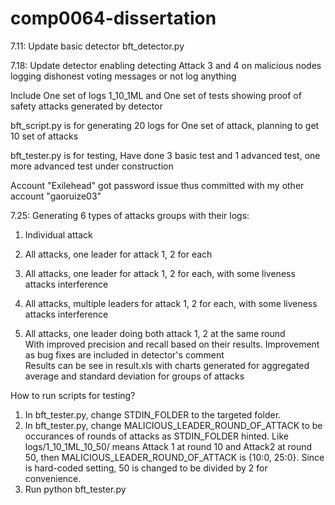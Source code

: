 # comp0064-dissertation
7.11: Update basic detector bft_detector.py  

7.18: Update detector enabling detecting Attack 3 and 4 on malicious nodes logging dishonest voting messages or not log anything  

Include One set of logs 1_10_1ML and One set of tests showing proof of safety attacks generated by detector  

bft_script.py is for generating 20 logs for One set of attack, planning to get 10 set of attacks  

bft_tester.py is for testing, Have done 3 basic test and 1 advanced test, one more advanced test under construction  

Account "Exilehead" got password issue thus committed with my other account "gaoruize03"  


7.25: Generating 6 types of attacks groups with their logs:  
1. Individual attack  

2. All attacks, one leader for attack 1, 2 for each  

3. All attacks, one leader for attack 1, 2 for each, with some liveness attacks interference  

4. All attacks, multiple leaders for attack 1, 2 for each, with some liveness attacks interference  

5. All attacks, one leader doing both attack 1, 2 at the same round  
With improved precision and recall based on their results. Improvement as bug fixes are included in detector's comment  
Results can be see in result.xls with charts generated for aggregated average and standard deviation for groups of attacks


How to run scripts for testing?
1. In bft_tester.py, change STDIN_FOLDER to the targeted folder.
2. In bft_tester.py, change MALICIOUS_LEADER_ROUND_OF_ATTACK to be occurances of rounds of attacks as STDIN_FOLDER hinted. Like 
logs/1_10_1ML_10_50/ means Attack 1 at round 10 and Attack2 at round 50, then MALICIOUS_LEADER_ROUND_OF_ATTACK is {10:0, 25:0}.
Since is hard-coded setting, 50 is changed to be divided by 2 for convenience.
3. Run python bft_tester.py
